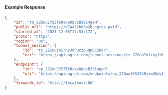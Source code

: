 <!-- Code generated for API Clients. DO NOT EDIT. -->

#### Example Response

```json
{
	"id": "tn_2ZGouEYS3TkRsxwOQdzB2914gaH",
	"public_url": "https://d7aa32b03a2b.ngrok.paid",
	"started_at": "2023-12-08T17:53:17Z",
	"proto": "https",
	"region": "us",
	"tunnel_session": {
		"id": "ts_2ZGouImirnyJdPQzzpG0pSC5Bkc",
		"uri": "https://api.ngrok.com/tunnel_sessions/ts_2ZGouImirnyJdPQzzpG0pSC5Bkc"
	},
	"endpoint": {
		"id": "ep_2ZGouEYS3TkRsxwOQdzB2914gaH",
		"uri": "https://api.ngrok.com/endpoints/ep_2ZGouEYS3TkRsxwOQdzB2914gaH"
	},
	"forwards_to": "http://localhost:80"
}
```
